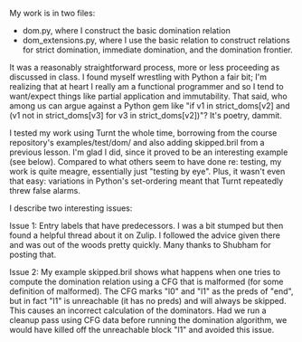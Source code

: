 
My work is in two files: 
- dom.py, where I construct the basic domination relation
- dom_extensions.py, where I use the basic relation to construct relations for strict domination, immediate domination, and the domination frontier. 

It was a reasonably straightforward process, more or less proceeding as discussed in class. I found myself wrestling with Python a fair bit; I'm realizing that at heart I really am a functional programmer and so I tend to want/expect things like partial application and immutability. That said, who among us can argue against a Python gem like "if v1 in strict_doms[v2] and (v1 not in strict_doms[v3] for v3 in strict_doms[v2])"? It's poetry, dammit. 

I tested my work using Turnt the whole time, borrowing from the course repository's examples/test/dom/ and also adding skipped.bril from a previous lesson. I'm glad I did, since it proved to be an interesting example (see below). Compared to what others seem to have done re: testing, my work is quite meagre, essentially just "testing by eye". Plus, it wasn't even that easy: variations in Python's set-ordering meant that Turnt repeatedly threw false alarms.

I describe two interesting issues: 

Issue 1:
Entry labels that have predecessors. I was a bit stumped but then found a helpful thread about it on Zulip. I followed the advice given there and was out of the woods pretty quickly. Many thanks to Shubham for posting that.

Issue 2:
My example skipped.bril shows what happens when one tries to compute the domination relation using a CFG that is malformed (for some definition of malformed). The CFG marks "l0" and "l1" as the preds of "end", but in fact "l1" is unreachable (it has no preds) and will always be skipped. This causes an incorrect calculation of the dominators. Had we run a cleanup pass using CFG data before running the domination algorithm, we would have killed off the unreachable block "l1" and avoided this issue. 